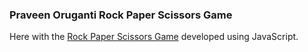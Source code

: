 ### Praveen Oruganti Rock Paper Scissors Game

Here with the [Rock Paper Scissors Game](https://praveenoruganti.github.io/praveenoruganti-vanilla-js/0_Projects/praveenoruganti-rock-paper-scissors) developed using JavaScript.